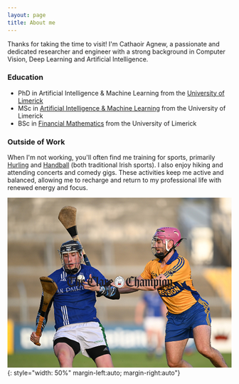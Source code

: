 ```yaml
---
layout: page
title: About me
---
```


Thanks for taking the time to visit! I'm Cathaoir Agnew, a passionate and dedicated researcher and engineer with a strong background in Computer Vision, Deep Learning and Artificial Intelligence. 

### Education
- PhD in Artificial Intelligence & Machine Learning from the [University of Limerick](https://www.ul.ie/)
- MSc in [Artificial Intelligence & Machine Learning](https://www.ul.ie/gps/artificial-intelligence-machine-learning-msc) from the University of Limerick
- BSc in [Financial Mathematics](https://www.ul.ie/courses/bachelor-science-financial-mathematics) from the University of Limerick

### Outside of Work
When I'm not working, you'll often find me training for sports, primarily [Hurling](https://en.wikipedia.org/wiki/Hurling) and [Handball](https://en.wikipedia.org/wiki/Gaelic_handball) (both traditional Irish sports). I also enjoy hiking and attending concerts and comedy gigs. These activities keep me active and balanced, allowing me to recharge and return to my professional life with renewed energy and focus.

![Alt text](assets/img/hurling_2.jpg){: style="width: 50%" margin-left:auto; margin-right:auto"}


